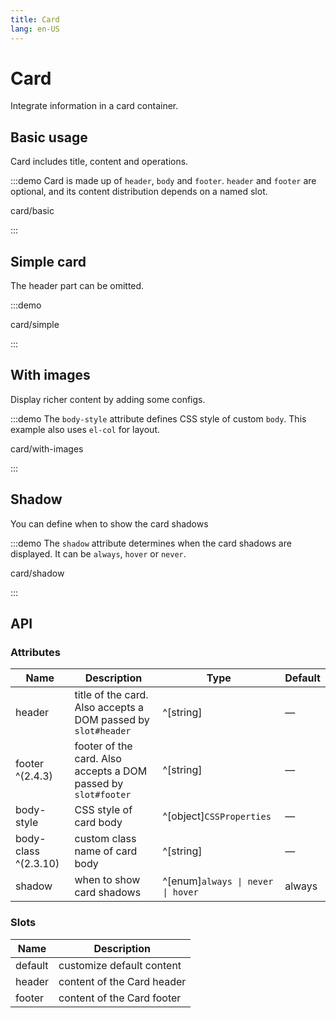 ```yaml
---
title: Card
lang: en-US
---
```


# Card

Integrate information in a card container.

## Basic usage

Card includes title, content and operations.

:::demo Card is made up of `header`, `body` and `footer`. `header` and `footer` are optional, and its content distribution depends on a named slot.

card/basic

:::

## Simple card

The header part can be omitted.

:::demo

card/simple

:::

## With images

Display richer content by adding some configs.

:::demo The `body-style` attribute defines CSS style of custom `body`. This example also uses `el-col` for layout.

card/with-images

:::

## Shadow

You can define when to show the card shadows

:::demo The `shadow` attribute determines when the card shadows are displayed. It can be `always`, `hover` or `never`.

card/shadow

:::

## API
### Attributes

| Name                 | Description                                                   | Type                              | Default |
| -------------------- | ------------------------------------------------------------- | --------------------------------- | ------- |
| header               | title of the card. Also accepts a DOM passed by `slot#header` | ^[string]                         | —       |
| footer ^(2.4.3)      | footer of the card. Also accepts a DOM passed by `slot#footer`| ^[string]                         | —       |
| body-style           | CSS style of card body                                        | ^[object]`CSSProperties`          | —       |
| body-class ^(2.3.10) | custom class name of card body                                | ^[string]                         | —       |
| shadow               | when to show card shadows                                     | ^[enum]`always \| never \| hover` | always  |

### Slots

| Name    | Description                |
| ------- | -------------------------- |
| default | customize default content  |
| header  | content of the Card header |
| footer  | content of the Card footer |
